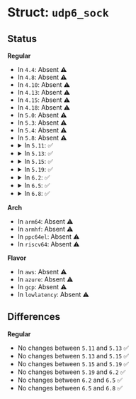 # Struct: <code>udp6_sock</code>

## Status
<b>Regular</b>
<ul>
<li>
In <code>4.4</code>: Absent ⚠️
</li>
<li>
In <code>4.8</code>: Absent ⚠️
</li>
<li>
In <code>4.10</code>: Absent ⚠️
</li>
<li>
In <code>4.13</code>: Absent ⚠️
</li>
<li>
In <code>4.15</code>: Absent ⚠️
</li>
<li>
In <code>4.18</code>: Absent ⚠️
</li>
<li>
In <code>5.0</code>: Absent ⚠️
</li>
<li>
In <code>5.3</code>: Absent ⚠️
</li>
<li>
In <code>5.4</code>: Absent ⚠️
</li>
<li>
In <code>5.8</code>: Absent ⚠️
</li>
<li>
<details>
<summary>In <code>5.11</code>: ✅</summary>

```c
struct udp6_sock {
    struct udp_sock udp;
    struct ipv6_pinfo inet6;
};
```
</details>
</li>
<li>
<details>
<summary>In <code>5.13</code>: ✅</summary>

```c
struct udp6_sock {
    struct udp_sock udp;
    struct ipv6_pinfo inet6;
};
```
</details>
</li>
<li>
<details>
<summary>In <code>5.15</code>: ✅</summary>

```c
struct udp6_sock {
    struct udp_sock udp;
    struct ipv6_pinfo inet6;
};
```
</details>
</li>
<li>
<details>
<summary>In <code>5.19</code>: ✅</summary>

```c
struct udp6_sock {
    struct udp_sock udp;
    struct ipv6_pinfo inet6;
};
```
</details>
</li>
<li>
<details>
<summary>In <code>6.2</code>: ✅</summary>

```c
struct udp6_sock {
    struct udp_sock udp;
    struct ipv6_pinfo inet6;
};
```
</details>
</li>
<li>
<details>
<summary>In <code>6.5</code>: ✅</summary>

```c
struct udp6_sock {
    struct udp_sock udp;
    struct ipv6_pinfo inet6;
};
```
</details>
</li>
<li>
<details>
<summary>In <code>6.8</code>: ✅</summary>

```c
struct udp6_sock {
    struct udp_sock udp;
    struct ipv6_pinfo inet6;
};
```
</details>
</li>
</ul>
<b>Arch</b>
<ul>
<li>
In <code>arm64</code>: Absent ⚠️
</li>
<li>
In <code>armhf</code>: Absent ⚠️
</li>
<li>
In <code>ppc64el</code>: Absent ⚠️
</li>
<li>
In <code>riscv64</code>: Absent ⚠️
</li>
</ul>
<b>Flavor</b>
<ul>
<li>
In <code>aws</code>: Absent ⚠️
</li>
<li>
In <code>azure</code>: Absent ⚠️
</li>
<li>
In <code>gcp</code>: Absent ⚠️
</li>
<li>
In <code>lowlatency</code>: Absent ⚠️
</li>
</ul>

## Differences
<b>Regular</b>
<ul>
<li>
No changes between <code>5.11</code> and <code>5.13</code> ✅
</li>
<li>
No changes between <code>5.13</code> and <code>5.15</code> ✅
</li>
<li>
No changes between <code>5.15</code> and <code>5.19</code> ✅
</li>
<li>
No changes between <code>5.19</code> and <code>6.2</code> ✅
</li>
<li>
No changes between <code>6.2</code> and <code>6.5</code> ✅
</li>
<li>
No changes between <code>6.5</code> and <code>6.8</code> ✅
</li>
</ul>
